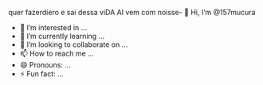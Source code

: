 quer fazerdiero e sai dessa viDA AI vem com noisse- 👋 Hi, I’m @157mucura
- 👀 I’m interested in ...
- 🌱 I’m currently learning ...
- 💞️ I’m looking to collaborate on ...
- 📫 How to reach me ...
- 😄 Pronouns: ...
- ⚡ Fun fact: ...

<!---
157mucura/157mucura is a ✨ special ✨ repository because its `README.md` (this file) appears on your GitHub profile.
You can click the Preview link to take a look at your changes.
--->
